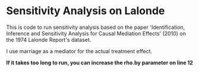 # Sensitivity Analysis on Lalonde


This is code to run sensitivity analysis based on the paper 'Identification, Inference and Sensitivity Analysis for Causal Mediation Effects' (2010)  on the 1974 Lalonde Report's dataset.

I use marriage as a mediator for the actual treatment effect.

**If it takes too long to run, you can increase the rho.by parameter on line 12**
